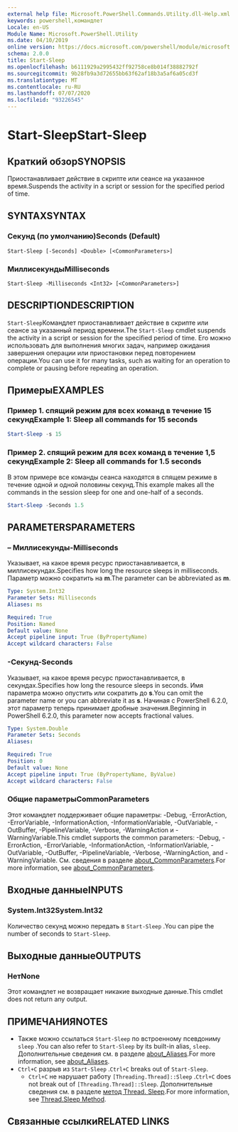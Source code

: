 ```yaml
---
external help file: Microsoft.PowerShell.Commands.Utility.dll-Help.xml
keywords: powershell,командлет
Locale: en-US
Module Name: Microsoft.PowerShell.Utility
ms.date: 04/10/2019
online version: https://docs.microsoft.com/powershell/module/microsoft.powershell.utility/start-sleep?view=powershell-7.1&WT.mc_id=ps-gethelp
schema: 2.0.0
title: Start-Sleep
ms.openlocfilehash: b6111929a2995432ff92758ce8b014f38882792f
ms.sourcegitcommit: 9b28fb9a3d72655bb63f62af18b3a5af6a05cd3f
ms.translationtype: MT
ms.contentlocale: ru-RU
ms.lasthandoff: 07/07/2020
ms.locfileid: "93226545"
---
```

# <span data-ttu-id="a2d1b-103">Start-Sleep</span><span class="sxs-lookup"><span data-stu-id="a2d1b-103">Start-Sleep</span></span>

## <span data-ttu-id="a2d1b-104">Краткий обзор</span><span class="sxs-lookup"><span data-stu-id="a2d1b-104">SYNOPSIS</span></span>
<span data-ttu-id="a2d1b-105">Приостанавливает действие в скрипте или сеансе на указанное время.</span><span class="sxs-lookup"><span data-stu-id="a2d1b-105">Suspends the activity in a script or session for the specified period of time.</span></span>

## <span data-ttu-id="a2d1b-106">SYNTAX</span><span class="sxs-lookup"><span data-stu-id="a2d1b-106">SYNTAX</span></span>

### <span data-ttu-id="a2d1b-107">Секунд (по умолчанию)</span><span class="sxs-lookup"><span data-stu-id="a2d1b-107">Seconds (Default)</span></span>

```
Start-Sleep [-Seconds] <Double> [<CommonParameters>]
```

### <span data-ttu-id="a2d1b-108">Миллисекунды</span><span class="sxs-lookup"><span data-stu-id="a2d1b-108">Milliseconds</span></span>

```
Start-Sleep -Milliseconds <Int32> [<CommonParameters>]
```

## <span data-ttu-id="a2d1b-109">DESCRIPTION</span><span class="sxs-lookup"><span data-stu-id="a2d1b-109">DESCRIPTION</span></span>

<span data-ttu-id="a2d1b-110">`Start-Sleep`Командлет приостанавливает действие в скрипте или сеансе за указанный период времени.</span><span class="sxs-lookup"><span data-stu-id="a2d1b-110">The `Start-Sleep` cmdlet suspends the activity in a script or session for the specified period of time.</span></span> <span data-ttu-id="a2d1b-111">Его можно использовать для выполнения многих задач, например ожидания завершения операции или приостановки перед повторением операции.</span><span class="sxs-lookup"><span data-stu-id="a2d1b-111">You can use it for many tasks, such as waiting for an operation to complete or pausing before repeating an operation.</span></span>

## <span data-ttu-id="a2d1b-112">Примеры</span><span class="sxs-lookup"><span data-stu-id="a2d1b-112">EXAMPLES</span></span>

### <span data-ttu-id="a2d1b-113">Пример 1. спящий режим для всех команд в течение 15 секунд</span><span class="sxs-lookup"><span data-stu-id="a2d1b-113">Example 1: Sleep all commands for 15 seconds</span></span>

```powershell
Start-Sleep -s 15
```

### <span data-ttu-id="a2d1b-114">Пример 2. спящий режим для всех команд в течение 1,5 секунд</span><span class="sxs-lookup"><span data-stu-id="a2d1b-114">Example 2: Sleep all commands for 1.5 seconds</span></span>

<span data-ttu-id="a2d1b-115">В этом примере все команды сеанса находятся в спящем режиме в течение одной и одной половины секунд.</span><span class="sxs-lookup"><span data-stu-id="a2d1b-115">This example makes all the commands in the session sleep for one and one-half of a seconds.</span></span>

```powershell
Start-Sleep -Seconds 1.5
```

## <span data-ttu-id="a2d1b-116">PARAMETERS</span><span class="sxs-lookup"><span data-stu-id="a2d1b-116">PARAMETERS</span></span>

### <span data-ttu-id="a2d1b-117">– Миллисекунды</span><span class="sxs-lookup"><span data-stu-id="a2d1b-117">-Milliseconds</span></span>

<span data-ttu-id="a2d1b-118">Указывает, на какое время ресурс приостанавливается, в миллисекундах.</span><span class="sxs-lookup"><span data-stu-id="a2d1b-118">Specifies how long the resource sleeps in milliseconds.</span></span> <span data-ttu-id="a2d1b-119">Параметр можно сократить на **m**.</span><span class="sxs-lookup"><span data-stu-id="a2d1b-119">The parameter can be abbreviated as **m**.</span></span>

```yaml
Type: System.Int32
Parameter Sets: Milliseconds
Aliases: ms

Required: True
Position: Named
Default value: None
Accept pipeline input: True (ByPropertyName)
Accept wildcard characters: False
```

### <span data-ttu-id="a2d1b-120">-Секунд</span><span class="sxs-lookup"><span data-stu-id="a2d1b-120">-Seconds</span></span>

<span data-ttu-id="a2d1b-121">Указывает, на какое время ресурс приостанавливается, в секундах.</span><span class="sxs-lookup"><span data-stu-id="a2d1b-121">Specifies how long the resource sleeps in seconds.</span></span> <span data-ttu-id="a2d1b-122">Имя параметра можно опустить или сократить до **s**.</span><span class="sxs-lookup"><span data-stu-id="a2d1b-122">You can omit the parameter name or you can abbreviate it as **s**.</span></span> <span data-ttu-id="a2d1b-123">Начиная с PowerShell 6.2.0, этот параметр теперь принимает дробные значения.</span><span class="sxs-lookup"><span data-stu-id="a2d1b-123">Beginning in PowerShell 6.2.0, this parameter now accepts fractional values.</span></span>

```yaml
Type: System.Double
Parameter Sets: Seconds
Aliases:

Required: True
Position: 0
Default value: None
Accept pipeline input: True (ByPropertyName, ByValue)
Accept wildcard characters: False
```

### <span data-ttu-id="a2d1b-124">Общие параметры</span><span class="sxs-lookup"><span data-stu-id="a2d1b-124">CommonParameters</span></span>

<span data-ttu-id="a2d1b-125">Этот командлет поддерживает общие параметры: -Debug, -ErrorAction, -ErrorVariable, -InformationAction, -InformationVariable, -OutVariable, -OutBuffer, -PipelineVariable, -Verbose, -WarningAction и -WarningVariable.</span><span class="sxs-lookup"><span data-stu-id="a2d1b-125">This cmdlet supports the common parameters: -Debug, -ErrorAction, -ErrorVariable, -InformationAction, -InformationVariable, -OutVariable, -OutBuffer, -PipelineVariable, -Verbose, -WarningAction, and -WarningVariable.</span></span> <span data-ttu-id="a2d1b-126">См. сведения в разделе [about_CommonParameters](../Microsoft.PowerShell.Core/About/about_CommonParameters.md).</span><span class="sxs-lookup"><span data-stu-id="a2d1b-126">For more information, see [about_CommonParameters](../Microsoft.PowerShell.Core/About/about_CommonParameters.md).</span></span>

## <span data-ttu-id="a2d1b-127">Входные данные</span><span class="sxs-lookup"><span data-stu-id="a2d1b-127">INPUTS</span></span>

### <span data-ttu-id="a2d1b-128">System.Int32</span><span class="sxs-lookup"><span data-stu-id="a2d1b-128">System.Int32</span></span>

<span data-ttu-id="a2d1b-129">Количество секунд можно передать в `Start-Sleep` .</span><span class="sxs-lookup"><span data-stu-id="a2d1b-129">You can pipe the number of seconds to `Start-Sleep`.</span></span>

## <span data-ttu-id="a2d1b-130">Выходные данные</span><span class="sxs-lookup"><span data-stu-id="a2d1b-130">OUTPUTS</span></span>

### <span data-ttu-id="a2d1b-131">Нет</span><span class="sxs-lookup"><span data-stu-id="a2d1b-131">None</span></span>

<span data-ttu-id="a2d1b-132">Этот командлет не возвращает никакие выходные данные.</span><span class="sxs-lookup"><span data-stu-id="a2d1b-132">This cmdlet does not return any output.</span></span>

## <span data-ttu-id="a2d1b-133">ПРИМЕЧАНИЯ</span><span class="sxs-lookup"><span data-stu-id="a2d1b-133">NOTES</span></span>

- <span data-ttu-id="a2d1b-134">Также можно ссылаться `Start-Sleep` по встроенному псевдониму `sleep` .</span><span class="sxs-lookup"><span data-stu-id="a2d1b-134">You can also refer to `Start-Sleep` by its built-in alias, `sleep`.</span></span> <span data-ttu-id="a2d1b-135">Дополнительные сведения см. в разделе [about_Aliases](../Microsoft.PowerShell.Core/About/about_Aliases.md).</span><span class="sxs-lookup"><span data-stu-id="a2d1b-135">For more information, see [about_Aliases](../Microsoft.PowerShell.Core/About/about_Aliases.md).</span></span>
- <span data-ttu-id="a2d1b-136">`Ctrl+C` разрыв из `Start-Sleep` .</span><span class="sxs-lookup"><span data-stu-id="a2d1b-136">`Ctrl+C` breaks out of `Start-Sleep`.</span></span>
  - <span data-ttu-id="a2d1b-137">`Ctrl+C` не нарушает работу `[Threading.Thread]::Sleep` .</span><span class="sxs-lookup"><span data-stu-id="a2d1b-137">`Ctrl+C` does not break out of `[Threading.Thread]::Sleep`.</span></span> <span data-ttu-id="a2d1b-138">Дополнительные сведения см. в разделе [метод Thread. Sleep](/dotnet/api/system.threading.thread.sleep).</span><span class="sxs-lookup"><span data-stu-id="a2d1b-138">For more information, see [Thread.Sleep Method](/dotnet/api/system.threading.thread.sleep).</span></span>

## <span data-ttu-id="a2d1b-139">Связанные ссылки</span><span class="sxs-lookup"><span data-stu-id="a2d1b-139">RELATED LINKS</span></span>

